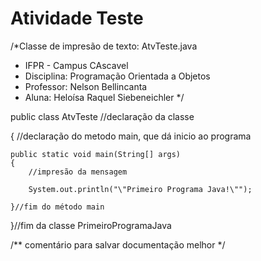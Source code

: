 # Atividade Teste

/*Classe de impresão de texto: AtvTeste.java
 * IFPR - Campus CAscavel
 * Disciplina: Programação Orientada a Objetos
 * Professor: Nelson Bellincanta
 * Aluna: Heloísa Raquel Siebeneichler
 */


 public class AtvTeste  //declaração da classe
 
{
    //declaração do metodo main, que dá inicio ao programa
    
    public static void main(String[] args) 
    {
        //impresão da mensagem
        
        System.out.println("\"Primeiro Programa Java!\"");
    
    }//fim do método main
 
}//fim da classe PrimeiroProgramaJava
 
/** comentário para salvar documentação melhor */
